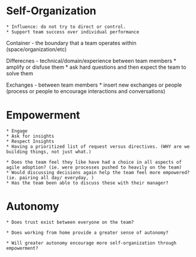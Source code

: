 # Self-Organization
	* Influence: do not try to direct or control.
	* Support team success over individual performance

Container - the boundary that a team operates within (space/organization/etc)

Differecnes - technical/domain/experience between team members
	* amplify or disfuse them
	* ask hard questions and then expect the team to solve them

Exchanges - between team members
	* insert new exchanges or people (process or people to encourage interactions and conversations)

# Empowerment
	* Engage
	* Ask for insights
	* Respect Insights
	* Having a prioritized list of request versus directives. (WHY are we building things, not just what.)

	* Does the team feel they like have had a choice in all aspects of agile adoption? (ie. were processes pushed to heavily on the team)
	* Would discussing decisions again help the team feel more empowered? (ie. pairing all day/ everyday, )
	* Has the team been able to discuss these with their manager?

# Autonomy
	* Does trust exist between everyone on the team?

	* Does working from home provide a greater sense of autonomy?

	* Will greater autonomy encourage more self-organization through empowerment?
